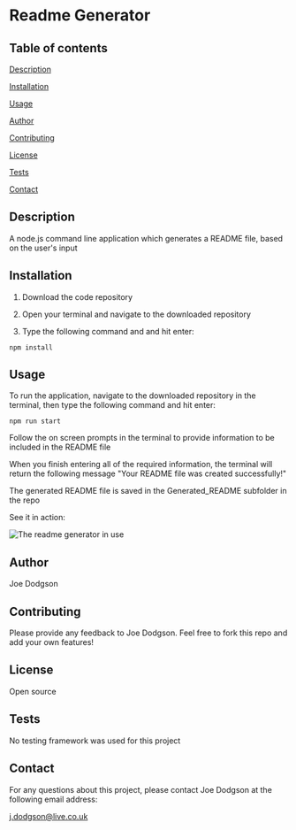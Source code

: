 # Readme Generator


## Table of contents

[Description](#description)

[Installation](#installation)

[Usage](#usage)

[Author](#author)

[Contributing](#contributing)

[License](#license)

[Tests](#tests)

[Contact](#contact)


## Description
A node.js command line application which generates a README file, based on the user's input


## Installation
1. Download the code repository

2. Open your terminal and navigate to the downloaded repository

3. Type the following command and and hit enter:

`npm install`


## Usage
To run the application, navigate to the downloaded repository in the terminal, then type the following command and hit enter:

`npm run start`

Follow the on screen prompts in the terminal to provide information to be included in the README file

When you finish entering all of the required information, the terminal will return the following message "Your README file was created successfully!"

The generated README file is saved in the Generated_README subfolder in the repo

See it in action:

![The readme generator in use](./readme-generator.gif)


## Author
Joe Dodgson


## Contributing
Please provide any feedback to Joe Dodgson. Feel free to fork this repo and add your own features!


## License
Open source


## Tests
No testing framework was used for this project


## Contact
For any questions about this project, please contact Joe Dodgson at the following email address:

j.dodgson@live.co.uk
